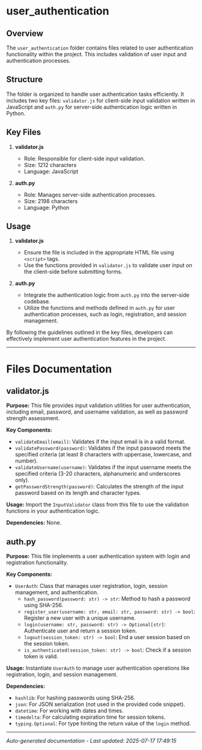 # user_authentication

## Overview
The `user_authentication` folder contains files related to user authentication functionality within the project. This includes validation of user input and authentication processes.

## Structure
The folder is organized to handle user authentication tasks efficiently. It includes two key files: `validator.js` for client-side input validation written in JavaScript and `auth.py` for server-side authentication logic written in Python.

## Key Files
1. **validator.js**
   - Role: Responsible for client-side input validation.
   - Size: 1212 characters
   - Language: JavaScript

2. **auth.py**
   - Role: Manages server-side authentication processes.
   - Size: 2198 characters
   - Language: Python

## Usage
1. **validator.js**
   - Ensure the file is included in the appropriate HTML file using `<script>` tags.
   - Use the functions provided in `validator.js` to validate user input on the client-side before submitting forms.

2. **auth.py**
   - Integrate the authentication logic from `auth.py` into the server-side codebase.
   - Utilize the functions and methods defined in `auth.py` for user authentication processes, such as login, registration, and session management.

By following the guidelines outlined in the key files, developers can effectively implement user authentication features in the project.

---

# Files Documentation

## validator.js

**Purpose:** This file provides input validation utilities for user authentication, including email, password, and username validation, as well as password strength assessment.

**Key Components:**
- `validateEmail(email)`: Validates if the input email is in a valid format.
- `validatePassword(password)`: Validates if the input password meets the specified criteria (at least 8 characters with uppercase, lowercase, and number).
- `validateUsername(username)`: Validates if the input username meets the specified criteria (3-20 characters, alphanumeric and underscores only).
- `getPasswordStrength(password)`: Calculates the strength of the input password based on its length and character types.

**Usage:** Import the `InputValidator` class from this file to use the validation functions in your authentication logic.

**Dependencies:** None.

## auth.py

**Purpose:** This file implements a user authentication system with login and registration functionality.

**Key Components:**
- `UserAuth`: Class that manages user registration, login, session management, and authentication.
  - `hash_password(password: str) -> str`: Method to hash a password using SHA-256.
  - `register_user(username: str, email: str, password: str) -> bool`: Register a new user with a unique username.
  - `login(username: str, password: str) -> Optional[str]`: Authenticate user and return a session token.
  - `logout(session_token: str) -> bool`: End a user session based on the session token.
  - `is_authenticated(session_token: str) -> bool`: Check if a session token is valid.

**Usage:** Instantiate `UserAuth` to manage user authentication operations like registration, login, and session management.

**Dependencies:**
- `hashlib`: For hashing passwords using SHA-256.
- `json`: For JSON serialization (not used in the provided code snippet).
- `datetime`: For working with dates and times.
- `timedelta`: For calculating expiration time for session tokens.
- `typing.Optional`: For type hinting the return value of the `login` method.

---
*Auto-generated documentation - Last updated: 2025-07-17 17:49:15*

